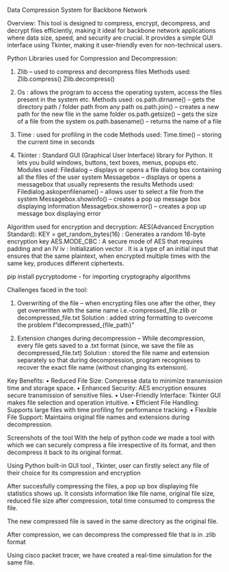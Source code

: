 Data Compression System for Backbone Network

Overview:
This tool is designed to compress, encrypt, decompress, and decrypt files efficiently, making it ideal for backbone network applications where data size, speed, and security are crucial. It provides a simple GUI interface using Tkinter, making it user-friendly even for non-technical users.

Python Libraries used for Compression and Decompression:
1) Zlib – used to compress and decompress files 
Methods used:
Zlib.compress()
Zlib.decompress() 

2) Os : allows the program to access the operating system, access the files present in the system etc.
Methods used:
os.path.dirname() – gets the directory path / folder path from any path
os.path.join() – creates a new path for the new file in the same folder
os.path.getsize() – gets the size of a file from the system
os.path.basename() – returns the name of a file

3) Time : used for profiling in the code
Methods used:
Time.time() – storing the current time in seconds

4) Tkinter : Standard GUI (Graphical User Interface) library for Python. It lets you build windows, buttons, text boxes, menus, popups etc.
Modules used:
Filedialog – displays or opens a file dialog box containing all the files of the user system
Messagebox – displays or opens a messagebox that usually represents the results
Methods used:
Filedialog.askopenfilename() – allows user to select a file from the system
Messagebox.showinfo() – creates a pop up message box displaying information
Messagebox.showerror() – creates a pop up message box displaying error

Algorithm used for encryption and decryption:
AES(Advanced Encryption Standard):
KEY = get_random_bytes(16) : Generates a random 16-byte encryption key
AES.MODE_CBC : A secure mode of AES that requires padding and an IV
iv : Initialization vector . It is a type of an initial input that ensures that the same plaintext, when encrypted multiple times with the same key, produces different ciphertexts. 

pip install pycryptodome - for importing cryptography algorithms


Challenges faced in the tool: 
1) Overwriting of the file – when encrypting files one after the other, they get overwritten with the same name i.e.-compressed_file.zlib or decompressed_file.txt
Solution : added string formatting to overcome the problem
f”decompressed_{file_path}” 

2) Extension changes during decompression – While decompression, every file gets saved to a .txt format (since, we save the file as decompressed_file.txt)
Solution : stored the file name and extension separately so that during decompression, program recognises to recover the exact file name (without changing its extension).

Key Benefits:
•	Reduced File Size: Compresse data to minimize transmission time and storage space.
•	Enhanced Security: AES encryption ensures secure transmission of sensitive files.
•	User-Friendly Interface: Tkinter GUI makes file selection and operation intuitive.
•	Efficient File Handling: Supports large files with time profiling for performance tracking.
•	Flexible File Support: Maintains original file names and extensions during decompression.














Screenshots of the tool 
With the help of python code we made a tool with which we can securely compress a file irrespective of its format, and then decompress it back to its original format.

 

Using Python built-in GUI tool , Tkinter, user can firstly select any file of their choice for its compression and encryption

 
After succesfully compressing the files, a pop up box displaying file statistics shows up. It consists information like file name, original file size, reduced file size after compression, total time consumed to compress the file.
 
 The new compressed file is saved in the same directory as the original file.
 
After compression, we can decompress the compressed file that is in .zlib format
 

Using cisco packet tracer, we have created a real-time simulation for the same file.
 





